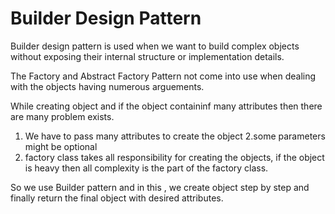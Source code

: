 # Builder Design Pattern

Builder design pattern is used when we want to build complex objects without exposing their internal structure or implementation details.

The Factory and Abstract Factory Pattern not come into use when dealing with the objects having numerous arguements.

While creating object and if the object containinf many attributes then there are many problem exists.

1. We have to pass many attributes to create the object
   2.some parameters might be optional
2. factory class takes all responsibility for creating the objects, if the object is heavy then all complexity is the part of the factory class.

So we use Builder pattern and in this , we create object step by step and finally return the final object with desired attributes.
